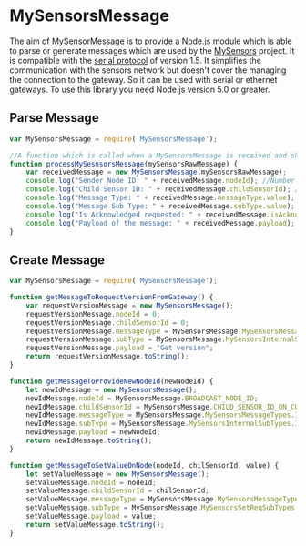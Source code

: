 # MySensorsMessage
The aim of MySensorMessage is to provide a Node.js module which is able to parse or generate messages which are used by the [MySensors](http://www.mysensors.org/) project. It is compatible with the [serial protocol](http://www.mysensors.org/download/serial_api_15) of version 1.5. It simplifies the communication with the sensors network but doesn't cover the managing the connection to the gateway. So it can be used with serial or ethernet gateways. To use this library you need Node.js version 5.0 or greater.


## Parse Message
```js
var MySensorsMessage = require('MySensorsMessage');

//A function which is called when a MySensorsMessage is received and shall be processed
function processMySesnsorsMessage(mySensorsRawMessage) {
    var receivedMessage = new MySensorsMessage(mySensorsRawMessage);
    console.log("Sender Node ID: " + receivedMessage.nodeId); //Number
    console.log("Child Sensor ID: " + receivedMessage.childSensorId); //Number
    console.log("Message Type: " + receivedMessage.messageType.value); //ENUM which provides the attributes ".value", ".id", ".comment"
    console.log("Message Sub Type: " + receivedMessage.subType.value); //ENUM which provides the attributes ".value", ".id", ".comment"
    console.log("Is Acknowledged requested: " + receivedMessage.isAcknowledged); //boolean
    console.log("Payload of the message: " + receivedMessage.payload); //string
}
```

## Create Message
```js
var MySensorsMessage = require('MySensorsMessage');

function getMessageToRequestVersionFromGateway() {
    var requestVersionMessage = new MySensorsMessage();
    requestVersionMessage.nodeId = 0;
    requestVersionMessage.childSensorId = 0;
    requestVersionMessage.messageType = MySensorsMessage.MySensorsMessageTypes.INTERNAL;
    requestVersionMessage.subType = MySensorsMessage.MySensorsInternalSubTypes.I_VERSION;
    requestVersionMessage.payload = "Get version";
    return requestVersionMessage.toString();
}

function getMessageToProvideNewNodeId(newNodeId) {
    let newIdMessage = new MySensorsMessage();
	newIdMessage.nodeId = MySensorsMessage.BROADCAST_NODE_ID;
	newIdMessage.childSensorId = MySensorsMessage.CHILD_SENSOR_ID_ON_CONFIG;
	newIdMessage.messageType = MySensorsMessage.MySensorsMessageTypes.INTERNAL;
	newIdMessage.subType = MySensorsMessage.MySensorsInternalSubTypes.I_ID_RESPONSE;
	newIdMessage.payload = newNodeId;
	return newIdMessage.toString();
}

function getMessageToSetValueOnNode(nodeId, chilSensorId, value) {
    let setValueMessage = new MySensorsMessage();
    setValueMessage.nodeId = nodeId;
    setValueMessage.childSensorId = chilSensorId;
    setValueMessage.messageType = MySensorsMessage.MySensorsMessageTypes.SET;
    setValueMessage.subType = MySensorsMessage.MySensorsSetReqSubTypes.V_VAR1;
    setValueMessage.payload = value;
    return setValueMessage.toString();
}
    
```
